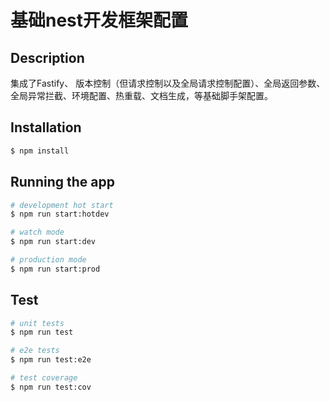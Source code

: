 # 基础nest开发框架配置

## Description
集成了Fastify、 版本控制（但请求控制以及全局请求控制配置）、全局返回参数、全局异常拦截、环境配置、热重载、文档生成，等基础脚手架配置。

## Installation

```bash
$ npm install
```

## Running the app

```bash
# development hot start
$ npm run start:hotdev

# watch mode
$ npm run start:dev

# production mode
$ npm run start:prod
```

## Test

```bash
# unit tests
$ npm run test

# e2e tests
$ npm run test:e2e

# test coverage
$ npm run test:cov
```